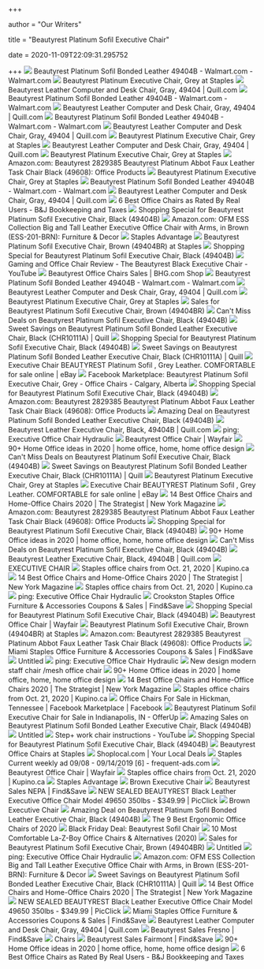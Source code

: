 +++
        
author = "Our Writers"
        
title = "Beautyrest Platinum Sofil Executive Chair"
        
date = 2020-11-09T22:09:31.295752
        
+++
[ ![](https://i5.walmartimages.com/asr/7a7f3be5-eb14-48a8-ba74-3eee9c29d233_1.896c5f07bc029b89eb89a74df8bc9597.jpeg)](https://i5.walmartimages.com/asr/7a7f3be5-eb14-48a8-ba74-3eee9c29d233_1.896c5f07bc029b89eb89a74df8bc9597.jpeg) Beautyrest Platinum Sofil Bonded Leather 49404B - Walmart.com - Walmart.com
[ ![](https://smedia.webcollage.net/rwvfp/wc/cp/1541441736598_1ecdcbbb-96c2-4847-924e-ce87c94aa604/module/truedesigns//_cp/products/1539289281764/tab-6a8ba6c3-f446-49a9-9d04-be3e7201cebe/b1d12376-3ca0-49da-824a-20ee396db38b.jpg.w480.jpg)](https://smedia.webcollage.net/rwvfp/wc/cp/1541441736598_1ecdcbbb-96c2-4847-924e-ce87c94aa604/module/truedesigns//_cp/products/1539289281764/tab-6a8ba6c3-f446-49a9-9d04-be3e7201cebe/b1d12376-3ca0-49da-824a-20ee396db38b.jpg.w480.jpg) Beautyrest Platinum Executive Chair, Grey at Staples
[ ![](https://smedia.webcollage.net/rwvfp/wc/cp/1541441736598_1ecdcbbb-96c2-4847-924e-ce87c94aa604/module/truedesigns//_cp/products/1539289281764/tab-6a8ba6c3-f446-49a9-9d04-be3e7201cebe/2bd16ac9-924f-4ab0-8d95-442c95d69970.jpg.w1920.jpg)](https://smedia.webcollage.net/rwvfp/wc/cp/1541441736598_1ecdcbbb-96c2-4847-924e-ce87c94aa604/module/truedesigns//_cp/products/1539289281764/tab-6a8ba6c3-f446-49a9-9d04-be3e7201cebe/2bd16ac9-924f-4ab0-8d95-442c95d69970.jpg.w1920.jpg) Beautyrest Leather Computer and Desk Chair, Gray, 49404 | Quill.com
[ ![](https://i5.walmartimages.com/asr/fc1f7425-9c40-4dea-97c1-4af37f973983_1.104daa7c6032e7705097472710620e1e.jpeg)](https://i5.walmartimages.com/asr/fc1f7425-9c40-4dea-97c1-4af37f973983_1.104daa7c6032e7705097472710620e1e.jpeg) Beautyrest Platinum Sofil Bonded Leather 49404B - Walmart.com - Walmart.com
[ ![](https://smedia.webcollage.net/rwvfp/wc/cp/1541441736598_1ecdcbbb-96c2-4847-924e-ce87c94aa604/module/truedesigns//_cp/products/1539289281764/tab-6a8ba6c3-f446-49a9-9d04-be3e7201cebe/d6f89abf-f0f9-4600-a22c-5e7fc9df56b0.jpg.w1920.jpg)](https://smedia.webcollage.net/rwvfp/wc/cp/1541441736598_1ecdcbbb-96c2-4847-924e-ce87c94aa604/module/truedesigns//_cp/products/1539289281764/tab-6a8ba6c3-f446-49a9-9d04-be3e7201cebe/d6f89abf-f0f9-4600-a22c-5e7fc9df56b0.jpg.w1920.jpg) Beautyrest Leather Computer and Desk Chair, Gray, 49404 | Quill.com
[ ![](https://i5.walmartimages.com/asr/e313f579-6112-480e-81d4-776d58e4d7b6_1.8a5e03702119bcb13c9f8f262d49c2ce.jpeg)](https://i5.walmartimages.com/asr/e313f579-6112-480e-81d4-776d58e4d7b6_1.8a5e03702119bcb13c9f8f262d49c2ce.jpeg) Beautyrest Platinum Sofil Bonded Leather 49404B - Walmart.com - Walmart.com
[ ![](https://www.quill.com/is/image/Quill/sp52041266_s7?$img400$)](https://www.quill.com/is/image/Quill/sp52041266_s7?$img400$) Beautyrest Leather Computer and Desk Chair, Gray, 49404 | Quill.com
[ ![](https://smedia.webcollage.net/rwvfp/wc/cp/1541441736598_1ecdcbbb-96c2-4847-924e-ce87c94aa604/module/truedesigns//_cp/products/1539289281764/tab-6a8ba6c3-f446-49a9-9d04-be3e7201cebe/ece70401-86b5-4652-b9b7-234334c8e1e1.jpg.w480.jpg)](https://smedia.webcollage.net/rwvfp/wc/cp/1541441736598_1ecdcbbb-96c2-4847-924e-ce87c94aa604/module/truedesigns//_cp/products/1539289281764/tab-6a8ba6c3-f446-49a9-9d04-be3e7201cebe/ece70401-86b5-4652-b9b7-234334c8e1e1.jpg.w480.jpg) Beautyrest Platinum Executive Chair, Grey at Staples
[ ![](https://smedia.webcollage.net/rwvfp/wc/cp/1541441736598_1ecdcbbb-96c2-4847-924e-ce87c94aa604/module/truedesigns//_cp/products/1539289281764/tab-6a8ba6c3-f446-49a9-9d04-be3e7201cebe/e361c060-e16a-4628-bae0-88584b18b01b.jpg.w1920.jpg)](https://smedia.webcollage.net/rwvfp/wc/cp/1541441736598_1ecdcbbb-96c2-4847-924e-ce87c94aa604/module/truedesigns//_cp/products/1539289281764/tab-6a8ba6c3-f446-49a9-9d04-be3e7201cebe/e361c060-e16a-4628-bae0-88584b18b01b.jpg.w1920.jpg) Beautyrest Leather Computer and Desk Chair, Gray, 49404 | Quill.com
[ ![](https://smedia.webcollage.net/rwvfp/wc/cp/1541441736598_1ecdcbbb-96c2-4847-924e-ce87c94aa604/module/truedesigns//_cp/products/1539289281764/tab-6a8ba6c3-f446-49a9-9d04-be3e7201cebe/bef7bf67-714f-4ad7-8705-5e2910fd2cb3.jpg.w480.jpg)](https://smedia.webcollage.net/rwvfp/wc/cp/1541441736598_1ecdcbbb-96c2-4847-924e-ce87c94aa604/module/truedesigns//_cp/products/1539289281764/tab-6a8ba6c3-f446-49a9-9d04-be3e7201cebe/bef7bf67-714f-4ad7-8705-5e2910fd2cb3.jpg.w480.jpg) Beautyrest Platinum Executive Chair, Grey at Staples
[ ![](https://m.media-amazon.com/images/I/81DlaFzkWAL._AC_.jpg)](https://m.media-amazon.com/images/I/81DlaFzkWAL._AC_.jpg) Amazon.com: Beautyrest 2829385 Beautyrest Platinum Abbot Faux Leather Task  Chair Black (49608): Office Products
[ ![](https://smedia.webcollage.net/rwvfp/wc/cp/1541441736598_1ecdcbbb-96c2-4847-924e-ce87c94aa604/module/truedesigns//_cp/products/1539289281764/tab-6a8ba6c3-f446-49a9-9d04-be3e7201cebe/4d5e1b01-a246-461d-8187-ed5e1af65ef3.jpg.w480.jpg)](https://smedia.webcollage.net/rwvfp/wc/cp/1541441736598_1ecdcbbb-96c2-4847-924e-ce87c94aa604/module/truedesigns//_cp/products/1539289281764/tab-6a8ba6c3-f446-49a9-9d04-be3e7201cebe/4d5e1b01-a246-461d-8187-ed5e1af65ef3.jpg.w480.jpg) Beautyrest Platinum Executive Chair, Grey at Staples
[ ![](https://i5.walmartimages.com/asr/92f9732c-3318-4f6a-ad11-31d3f905c875_1.79bb0684face8e9f40a615bc391f2b49.jpeg)](https://i5.walmartimages.com/asr/92f9732c-3318-4f6a-ad11-31d3f905c875_1.79bb0684face8e9f40a615bc391f2b49.jpeg) Beautyrest Platinum Sofil Bonded Leather 49404B - Walmart.com - Walmart.com
[ ![](https://smedia.webcollage.net/rwvfp/wc/cp/1541441736598_1ecdcbbb-96c2-4847-924e-ce87c94aa604/module/truedesigns//_cp/products/1539289281764/tab-6a8ba6c3-f446-49a9-9d04-be3e7201cebe/ece70401-86b5-4652-b9b7-234334c8e1e1.jpg.w1920.jpg)](https://smedia.webcollage.net/rwvfp/wc/cp/1541441736598_1ecdcbbb-96c2-4847-924e-ce87c94aa604/module/truedesigns//_cp/products/1539289281764/tab-6a8ba6c3-f446-49a9-9d04-be3e7201cebe/ece70401-86b5-4652-b9b7-234334c8e1e1.jpg.w1920.jpg) Beautyrest Leather Computer and Desk Chair, Gray, 49404 | Quill.com
[ ![](https://houstonbookkeeper.net/wp-content/uploads/2018/06/Houston-6-Best-Office-Chairs-as-Rated-By-Real-Users.jpeg)](https://houstonbookkeeper.net/wp-content/uploads/2018/06/Houston-6-Best-Office-Chairs-as-Rated-By-Real-Users.jpeg) 6 Best Office Chairs as Rated By Real Users - B&J Bookkeeping and Taxes
[ ![](https://images.prod.meredith.com/product/dea0a5c3a885403fc7a962d2cd51657f/1586599312484/m/beautyrest-revo-big-and-tall-hybrid-faux-leather-executive-chair-black-60005-quill)](https://images.prod.meredith.com/product/dea0a5c3a885403fc7a962d2cd51657f/1586599312484/m/beautyrest-revo-big-and-tall-hybrid-faux-leather-executive-chair-black-60005-quill) Shopping Special for Beautyrest Platinum Sofil Executive Chair, Black  (49404B)
[ ![](https://m.media-amazon.com/images/I/61igAlMgLiL._AC_.__US500__.jpg)](https://m.media-amazon.com/images/I/61igAlMgLiL._AC_.__US500__.jpg) Amazon.com: OFM ESS Collection Big and Tall Leather Executive Office Chair  with Arms, in Brown (ESS-201-BRN): Furniture & Decor
[ ![](https://cdn.flippenterprise.net/page_items/183408478/1580419583/plus_large.jpg)](https://cdn.flippenterprise.net/page_items/183408478/1580419583/plus_large.jpg) Staples Advantage
[ ![](https://smedia.webcollage.net/rwvfp/wc/cp/1541441378270_eb23895c-eb4d-4a0e-a66b-2a064e0c2b46/module/truedesigns//_cp/products/1541440690172/tab-229a0396-eb9c-42ae-89a4-7499b3d32c73/63a16c56-bb66-48a8-8f02-b4ee069fbff2.jpg.w480.jpg)](https://smedia.webcollage.net/rwvfp/wc/cp/1541441378270_eb23895c-eb4d-4a0e-a66b-2a064e0c2b46/module/truedesigns//_cp/products/1541440690172/tab-229a0396-eb9c-42ae-89a4-7499b3d32c73/63a16c56-bb66-48a8-8f02-b4ee069fbff2.jpg.w480.jpg) Beautyrest Platinum Sofil Executive Chair, Brown (49404BR) at Staples
[ ![](https://images.prod.meredith.com/product/070c15f15541754f60a6c6861215dee9/1602928982848/m/beautyrest-colton-bonded-leather-executive-chair-light-gray-60034-grey-quill)](https://images.prod.meredith.com/product/070c15f15541754f60a6c6861215dee9/1602928982848/m/beautyrest-colton-bonded-leather-executive-chair-light-gray-60034-grey-quill) Shopping Special for Beautyrest Platinum Sofil Executive Chair, Black  (49404B)
[ ![](https://i.ytimg.com/vi/nH6_F2OaXxY/sddefault.jpg)](https://i.ytimg.com/vi/nH6_F2OaXxY/sddefault.jpg) Gaming and Office Chair Review - The Beautyrest Black Executive Chair -  YouTube
[ ![](https://images.prod.meredith.com/product/5dc5db5f2b90a8828fe3dc5e1407f612/1598004156123/m/platinum-executive-chair-beautyrest)](https://images.prod.meredith.com/product/5dc5db5f2b90a8828fe3dc5e1407f612/1598004156123/m/platinum-executive-chair-beautyrest) Beautyrest Office Chairs Sales | BHG.com Shop
[ ![](https://i5.walmartimages.com/asr/bacff3dc-9baa-4314-b1e0-a25058ca1c65_1.38f4f77092354216b07e9135f34c2626.jpeg)](https://i5.walmartimages.com/asr/bacff3dc-9baa-4314-b1e0-a25058ca1c65_1.38f4f77092354216b07e9135f34c2626.jpeg) Beautyrest Platinum Sofil Bonded Leather 49404B - Walmart.com - Walmart.com
[ ![](https://smedia.webcollage.net/rwvfp/wc/cp/1541441736598_1ecdcbbb-96c2-4847-924e-ce87c94aa604/module/truedesigns//_cp/products/1539289281764/tab-6a8ba6c3-f446-49a9-9d04-be3e7201cebe/2302fed4-51fc-4181-8051-e2791ddec670.jpg.w1920.jpg)](https://smedia.webcollage.net/rwvfp/wc/cp/1541441736598_1ecdcbbb-96c2-4847-924e-ce87c94aa604/module/truedesigns//_cp/products/1539289281764/tab-6a8ba6c3-f446-49a9-9d04-be3e7201cebe/2302fed4-51fc-4181-8051-e2791ddec670.jpg.w1920.jpg) Beautyrest Leather Computer and Desk Chair, Gray, 49404 | Quill.com
[ ![](https://smedia.webcollage.net/rwvfp/wc/cp/1541441736598_1ecdcbbb-96c2-4847-924e-ce87c94aa604/module/truedesigns//_cp/products/1539289281764/tab-6a8ba6c3-f446-49a9-9d04-be3e7201cebe/3fb1308f-31e2-4bb8-a27b-75201eb0dd97.jpg.w480.jpg)](https://smedia.webcollage.net/rwvfp/wc/cp/1541441736598_1ecdcbbb-96c2-4847-924e-ce87c94aa604/module/truedesigns//_cp/products/1539289281764/tab-6a8ba6c3-f446-49a9-9d04-be3e7201cebe/3fb1308f-31e2-4bb8-a27b-75201eb0dd97.jpg.w480.jpg) Beautyrest Platinum Executive Chair, Grey at Staples
[ ![](https://images.prod.meredith.com/product/3322896693044e18697bea574edd632f/1594970714605/m/beautyrest-royo-leather-executive-big-and-tall-chair-brown-51449)](https://images.prod.meredith.com/product/3322896693044e18697bea574edd632f/1594970714605/m/beautyrest-royo-leather-executive-big-and-tall-chair-brown-51449) Sales for Beautyrest Platinum Sofil Executive Chair, Brown (49404BR)
[ ![](https://images.prod.meredith.com/product/14b535558d2d087781c01ea71e21bd1e/1580983841480/m/boss-faux-leather-executive-chair-black-b9331)](https://images.prod.meredith.com/product/14b535558d2d087781c01ea71e21bd1e/1580983841480/m/boss-faux-leather-executive-chair-black-b9331) Can't Miss Deals on Beautyrest Platinum Sofil Executive Chair, Black  (49404B)
[ ![](https://images.prod.meredith.com/product/a8eaa9b01ee1d4537ff79d2ba359651c/1580205669852/m/sealy-posturepedic-droman-bonded-leather-executive-chair-black-9773g-quill)](https://images.prod.meredith.com/product/a8eaa9b01ee1d4537ff79d2ba359651c/1580205669852/m/sealy-posturepedic-droman-bonded-leather-executive-chair-black-9773g-quill) Sweet Savings on Beautyrest Platinum Sofil Bonded Leather Executive Chair,  Black (CHR10111A) | Quill
[ ![](https://images.prod.meredith.com/product/d6c9c976bb64d0054fe05dff8470c644/1597399386830/m/beautyrest-platinum-ergonomic-executive-office-chair-with-memory-foam-black-black-traditional-yes-ergonomic-chairs-bonded-leather)](https://images.prod.meredith.com/product/d6c9c976bb64d0054fe05dff8470c644/1597399386830/m/beautyrest-platinum-ergonomic-executive-office-chair-with-memory-foam-black-black-traditional-yes-ergonomic-chairs-bonded-leather) Shopping Special for Beautyrest Platinum Sofil Executive Chair, Black  (49404B)
[ ![](https://images.prod.meredith.com/product/19413f0d7e76aed8d2838b463414628f/1581415325505/m/serta-back-in-motion-leather-executive-chair-black-chr200006-quill)](https://images.prod.meredith.com/product/19413f0d7e76aed8d2838b463414628f/1581415325505/m/serta-back-in-motion-leather-executive-chair-black-chr200006-quill) Sweet Savings on Beautyrest Platinum Sofil Bonded Leather Executive Chair,  Black (CHR10111A) | Quill
[ ![](https://i.ebayimg.com/images/g/7pAAAOSwczxflauE/s-l640.jpg)](https://i.ebayimg.com/images/g/7pAAAOSwczxflauE/s-l640.jpg) Executive Chair BEAUTYREST Platinum Sofil , Grey Leather. COMFORTABLE for  sale online | eBay
[ ![](https://lookaside.fbsbx.com/lookaside/crawler/media/?media_id=10216994207062976)](https://lookaside.fbsbx.com/lookaside/crawler/media/?media_id=10216994207062976) Facebook Marketplace: Beautyrest Platinum Sofil Executive Chair, Grey - Office  Chairs - Calgary, Alberta
[ ![](https://images.prod.meredith.com/product/aadc301551cff937cc528184503f058b/1604658098769/m/eaton-executive-chair-fairfield-chair-body-fabric-3160-platinum-frame-color-walnut)](https://images.prod.meredith.com/product/aadc301551cff937cc528184503f058b/1604658098769/m/eaton-executive-chair-fairfield-chair-body-fabric-3160-platinum-frame-color-walnut) Shopping Special for Beautyrest Platinum Sofil Executive Chair, Black  (49404B)
[ ![](https://images-na.ssl-images-amazon.com/images/I/31vplTXwVfL._AC_SY400_.jpg)](https://images-na.ssl-images-amazon.com/images/I/31vplTXwVfL._AC_SY400_.jpg) Amazon.com: Beautyrest 2829385 Beautyrest Platinum Abbot Faux Leather Task  Chair Black (49608): Office Products
[ ![](https://images.prod.meredith.com/product/f22dc015ce1ac317427ba37150fccf5b/1580356814542/m/executive-bonded-leather-chair)](https://images.prod.meredith.com/product/f22dc015ce1ac317427ba37150fccf5b/1580356814542/m/executive-bonded-leather-chair) Amazing Deal on Beautyrest Platinum Sofil Bonded Leather Executive Chair,  Black (49404B)
[ ![](https://www.quill.com/is/image/Quill/sp40285774_s7?$img320$)](https://www.quill.com/is/image/Quill/sp40285774_s7?$img320$) Beautyrest Leather Executive Chair, Black, 49404B | Quill.com
[ ![](https://i.ebayimg.com/00/s/MTAyNFg3Njg=/z/nV0AAOSwx2Bcvf5h/$_58.JPG)](https://i.ebayimg.com/00/s/MTAyNFg3Njg=/z/nV0AAOSwx2Bcvf5h/$_58.JPG) ping: Executive Office Chair Hydraulic
[ ![](https://secure.img1-fg.wfcdn.com/im/46138212/resize-h310-w310%5Ecompr-r85/1217/121765540/home-office-chair-computer-task-chair-adjustable-desk-chair-with-swivel-casters-for-office-leisure-grey.jpg)](https://secure.img1-fg.wfcdn.com/im/46138212/resize-h310-w310%5Ecompr-r85/1217/121765540/home-office-chair-computer-task-chair-adjustable-desk-chair-with-swivel-casters-for-office-leisure-grey.jpg) Beautyrest Office Chair | Wayfair
[ ![](https://i.pinimg.com/474x/db/7e/0f/db7e0f0132fc81610d62df46aef4fc5e.jpg)](https://i.pinimg.com/474x/db/7e/0f/db7e0f0132fc81610d62df46aef4fc5e.jpg) 90+ Home Office ideas in 2020 | home office, home, home office design
[ ![](https://images.prod.meredith.com/product/ff1ae0e012a285d7e47f74a6f7a3c480/1594965353350/m/moda-h1904-b-durable-ergonomic-executive-chair-black)](https://images.prod.meredith.com/product/ff1ae0e012a285d7e47f74a6f7a3c480/1594965353350/m/moda-h1904-b-durable-ergonomic-executive-chair-black) Can't Miss Deals on Beautyrest Platinum Sofil Executive Chair, Black  (49404B)
[ ![](https://images.prod.meredith.com/product/28f6e20df22a1a2f8b5e7aea5f7ffa64/1581415330784/m/serta-bonded-leather-executive-chair-black-chr200097-quill)](https://images.prod.meredith.com/product/28f6e20df22a1a2f8b5e7aea5f7ffa64/1581415330784/m/serta-bonded-leather-executive-chair-black-chr200097-quill) Sweet Savings on Beautyrest Platinum Sofil Bonded Leather Executive Chair,  Black (CHR10111A) | Quill
[ ![](https://smedia.webcollage.net/rwvfp/wc/cp/1541441736598_1ecdcbbb-96c2-4847-924e-ce87c94aa604/module/truedesigns//_cp/products/1539289281764/tab-6a8ba6c3-f446-49a9-9d04-be3e7201cebe/8e57f7e0-d2fe-46c5-b5b7-6bc98ef5aee9.jpg.w480.jpg)](https://smedia.webcollage.net/rwvfp/wc/cp/1541441736598_1ecdcbbb-96c2-4847-924e-ce87c94aa604/module/truedesigns//_cp/products/1539289281764/tab-6a8ba6c3-f446-49a9-9d04-be3e7201cebe/8e57f7e0-d2fe-46c5-b5b7-6bc98ef5aee9.jpg.w480.jpg) Beautyrest Platinum Executive Chair, Grey at Staples
[ ![](https://i.ebayimg.com/images/g/qYYAAOSwDTdfWYu-/s-l640.jpg)](https://i.ebayimg.com/images/g/qYYAAOSwDTdfWYu-/s-l640.jpg) Executive Chair BEAUTYREST Platinum Sofil , Grey Leather. COMFORTABLE for  sale online | eBay
[ ![](https://pyxis.nymag.com/v1/imgs/154/4b0/5c27022840e2dbf6dfd9249b0e5470c626-essentials-high-back-executive-chair.2x.rsquare.w600.jpg)](https://pyxis.nymag.com/v1/imgs/154/4b0/5c27022840e2dbf6dfd9249b0e5470c626-essentials-high-back-executive-chair.2x.rsquare.w600.jpg) 14 Best Office Chairs and Home-Office Chairs 2020 | The Strategist | New  York Magazine
[ ![](https://m.media-amazon.com/images/I/61HtUJBQ6hL._AC_UL400_.jpg)](https://m.media-amazon.com/images/I/61HtUJBQ6hL._AC_UL400_.jpg) Amazon.com: Beautyrest 2829385 Beautyrest Platinum Abbot Faux Leather Task  Chair Black (49608): Office Products
[ ![](https://images.prod.meredith.com/product/b9e7aabebfb3ea1fe483df76b4dc5070/1603188164772/m/pridemore-executive-chair-penn-executive-chairs-color-black)](https://images.prod.meredith.com/product/b9e7aabebfb3ea1fe483df76b4dc5070/1603188164772/m/pridemore-executive-chair-penn-executive-chairs-color-black) Shopping Special for Beautyrest Platinum Sofil Executive Chair, Black  (49404B)
[ ![](https://i.pinimg.com/474x/7e/e3/7d/7ee37dd73f5c432d6ca43e4ac406066b.jpg)](https://i.pinimg.com/474x/7e/e3/7d/7ee37dd73f5c432d6ca43e4ac406066b.jpg) 90+ Home Office ideas in 2020 | home office, home, home office design
[ ![](https://images.prod.meredith.com/product/8a3a64fe774768a26393a8fd414f65d1/1594964020602/m/moda-m1903-b-durable-ergonomic-executive-chair-black)](https://images.prod.meredith.com/product/8a3a64fe774768a26393a8fd414f65d1/1594964020602/m/moda-m1903-b-durable-ergonomic-executive-chair-black) Can't Miss Deals on Beautyrest Platinum Sofil Executive Chair, Black  (49404B)
[ ![](https://www.quill.com/is/image/Quill/s1094724_s7?$img320$)](https://www.quill.com/is/image/Quill/s1094724_s7?$img320$) Beautyrest Leather Executive Chair, Black, 49404B | Quill.com
[ ![](x-raw-image:///2144744251e5cc1100af55ae9204409467e0abac09fb5466f0ab0698eaed2b26)](x-raw-image:///2144744251e5cc1100af55ae9204409467e0abac09fb5466f0ab0698eaed2b26) EXECUTIVE CHAIR
[ ![](https://img.kupino.ca/flyers/16004/thumbs/5f8fd1d048e768.93260774-4_1280.jpg)](https://img.kupino.ca/flyers/16004/thumbs/5f8fd1d048e768.93260774-4_1280.jpg) Staples office chairs from Oct. 21, 2020 | Kupino.ca
[ ![](https://pyxis.nymag.com/v1/imgs/fdc/3a6/86a7075e3525ef1c07994401e3cd530a78-amazon-basics-exec-chair.rsquare.w600.jpg)](https://pyxis.nymag.com/v1/imgs/fdc/3a6/86a7075e3525ef1c07994401e3cd530a78-amazon-basics-exec-chair.rsquare.w600.jpg) 14 Best Office Chairs and Home-Office Chairs 2020 | The Strategist | New  York Magazine
[ ![](https://img.kupino.ca/flyers/16004/thumbs/5f8fd1d048e768.93260774-1_1280.jpg)](https://img.kupino.ca/flyers/16004/thumbs/5f8fd1d048e768.93260774-1_1280.jpg) Staples office chairs from Oct. 21, 2020 | Kupino.ca
[ ![](https://n3.sdlcdn.com/imgs/h/j/r/NICE-GOODS-EXECUTIVE-OFFICE-CHAIR-SDL904772215-1-920b4.jpg)](https://n3.sdlcdn.com/imgs/h/j/r/NICE-GOODS-EXECUTIVE-OFFICE-CHAIR-SDL904772215-1-920b4.jpg) ping: Executive Office Chair Hydraulic
[ ![](http://imagecdn-2.findnsave.com/142/27914558-214x214)](http://imagecdn-2.findnsave.com/142/27914558-214x214) Crookston Staples Office Furniture & Accessories Coupons & Sales | Find&Save
[ ![](https://images.prod.meredith.com/product/a2a833e95fff01df731401cf70a82e43/1599084054550/m/hekman-7-9251b-leather-executive-chair-black)](https://images.prod.meredith.com/product/a2a833e95fff01df731401cf70a82e43/1599084054550/m/hekman-7-9251b-leather-executive-chair-black) Shopping Special for Beautyrest Platinum Sofil Executive Chair, Black  (49404B)
[ ![](https://secure.img1-fg.wfcdn.com/im/69858324/resize-h310-w310%5Ecompr-r85/9175/91757749/hillard-office-chair.jpg)](https://secure.img1-fg.wfcdn.com/im/69858324/resize-h310-w310%5Ecompr-r85/9175/91757749/hillard-office-chair.jpg) Beautyrest Office Chair | Wayfair
[ ![](https://smedia.webcollage.net/rwvfp/wc/cp/1541441378270_eb23895c-eb4d-4a0e-a66b-2a064e0c2b46/module/truedesigns//_cp/products/1541440690172/tab-229a0396-eb9c-42ae-89a4-7499b3d32c73/00bce6cc-c83b-49a2-8144-c5d320603bd0.jpg.w480.jpg)](https://smedia.webcollage.net/rwvfp/wc/cp/1541441378270_eb23895c-eb4d-4a0e-a66b-2a064e0c2b46/module/truedesigns//_cp/products/1541440690172/tab-229a0396-eb9c-42ae-89a4-7499b3d32c73/00bce6cc-c83b-49a2-8144-c5d320603bd0.jpg.w480.jpg) Beautyrest Platinum Sofil Executive Chair, Brown (49404BR) at Staples
[ ![](https://images-na.ssl-images-amazon.com/images/I/318EB5rp7tL._AC_UL600_SR600,600_.jpg)](https://images-na.ssl-images-amazon.com/images/I/318EB5rp7tL._AC_UL600_SR600,600_.jpg) Amazon.com: Beautyrest 2829385 Beautyrest Platinum Abbot Faux Leather Task  Chair Black (49608): Office Products
[ ![](http://imagecdn-1.findnsave.com/238/27914305-214x214)](http://imagecdn-1.findnsave.com/238/27914305-214x214) Miami Staples Office Furniture & Accessories Coupons & Sales | Find&Save
[ ![](x-raw-image:///37071c7d26751040a518c4d90c5b1324f11e81bb8d3d15af527ba8c30d603799)](x-raw-image:///37071c7d26751040a518c4d90c5b1324f11e81bb8d3d15af527ba8c30d603799) Untitled
[ ![](https://rukminim1.flixcart.com/image/612/612/j7p2tu80/office-study-chair/s/g/u/leatherette-kbc-stl-02-dzyn-furnitures-original-imaexwyhdzdygydh.jpeg?q=70)](https://rukminim1.flixcart.com/image/612/612/j7p2tu80/office-study-chair/s/g/u/leatherette-kbc-stl-02-dzyn-furnitures-original-imaexwyhdzdygydh.jpeg?q=70) ping: Executive Office Chair Hydraulic
[ ![](http://www.rongfuoffice.com/wp-content/uploads/2020/04/OFFICE1_%E5%89%AF%E6%9C%AC281.jpg)](http://www.rongfuoffice.com/wp-content/uploads/2020/04/OFFICE1_%E5%89%AF%E6%9C%AC281.jpg) New design modern staff chair /mesh office chair
[ ![](https://i.pinimg.com/474x/69/ff/b2/69ffb2f72a42549459da2688e7cafe00.jpg)](https://i.pinimg.com/474x/69/ff/b2/69ffb2f72a42549459da2688e7cafe00.jpg) 90+ Home Office ideas in 2020 | home office, home, home office design
[ ![](https://pyxis.nymag.com/v1/imgs/61a/801/c0310140bb4b4ded27a02d48d2ecc677ef.2x.rdeep-vertical.w245.jpg)](https://pyxis.nymag.com/v1/imgs/61a/801/c0310140bb4b4ded27a02d48d2ecc677ef.2x.rdeep-vertical.w245.jpg) 14 Best Office Chairs and Home-Office Chairs 2020 | The Strategist | New  York Magazine
[ ![](https://img.kupino.ca/flyers/16004/thumbs/5f8fd1d048e768.93260774-2_1280.jpg)](https://img.kupino.ca/flyers/16004/thumbs/5f8fd1d048e768.93260774-2_1280.jpg) Staples office chairs from Oct. 21, 2020 | Kupino.ca
[ ![](https://lookaside.fbsbx.com/lookaside/crawler/media/?media_id=4408082342600580)](https://lookaside.fbsbx.com/lookaside/crawler/media/?media_id=4408082342600580) Office Chairs For Sale in Hickman, Tennessee | Facebook Marketplace |  Facebook
[ ![](https://photos.offerup.com/Pt5lVu1DGnN5Li9SHiLc6yHLoq4=/600x800/082c/082cd6f5b900452b96b4ed8d687fd2bb.jpg)](https://photos.offerup.com/Pt5lVu1DGnN5Li9SHiLc6yHLoq4=/600x800/082c/082cd6f5b900452b96b4ed8d687fd2bb.jpg) Beautyrest Platinum Sofil Executive Chair for Sale in Indianapolis, IN -  OfferUp
[ ![](https://images.prod.meredith.com/product/9176a773e9783b458c09d5c390d29ad9/1595292821021/m/moda-2181-b-high-back-bonded-leather-office-executive-swivel-chair-black)](https://images.prod.meredith.com/product/9176a773e9783b458c09d5c390d29ad9/1595292821021/m/moda-2181-b-high-back-bonded-leather-office-executive-swivel-chair-black) Amazing Sales on Beautyrest Platinum Sofil Bonded Leather Executive Chair,  Black (49404B)
[ ![](x-raw-image:///aca54d60b90c2bacbeae8ff3698ec6e13e721a3bb38e8335d7f317eb7e35b81d)](x-raw-image:///aca54d60b90c2bacbeae8ff3698ec6e13e721a3bb38e8335d7f317eb7e35b81d) Untitled
[ ![](https://i.ytimg.com/vi/2ZNJpDdJt4I/maxresdefault.jpg)](https://i.ytimg.com/vi/2ZNJpDdJt4I/maxresdefault.jpg) Step+ work chair instructions - YouTube
[ ![](https://images.prod.meredith.com/product/e97cb3859c7e0343e007c9e81d44bfd7/1580984093964/m/boss-double-layer-executive-chair-black-b8661)](https://images.prod.meredith.com/product/e97cb3859c7e0343e007c9e81d44bfd7/1580984093964/m/boss-double-layer-executive-chair-black-b8661) Shopping Special for Beautyrest Platinum Sofil Executive Chair, Black  (49404B)
[ ![](https://www.staples-3p.com/s7/is/image/Staples/sp96920113_sc7?$std$)](https://www.staples-3p.com/s7/is/image/Staples/sp96920113_sc7?$std$) Beautyrest Office Chairs at Staples
[ ![](https://akimages.shoplocal.com/dyn_li/232.0.90.0/Retailers/Staples/190804_OLB04_S1113565.jpg)](https://akimages.shoplocal.com/dyn_li/232.0.90.0/Retailers/Staples/190804_OLB04_S1113565.jpg) Shoplocal.com | Your Local Deals
[ ![](https://static.frequent-ads.com/image/item/staples/32391/img006.jpg)](https://static.frequent-ads.com/image/item/staples/32391/img006.jpg) Staples Current weekly ad 09/08 - 09/14/2019 [6] - frequent-ads.com
[ ![](https://secure.img1-fg.wfcdn.com/im/77275954/resize-h310-w310%5Ecompr-r85/1380/13800766/leap-high-back-leather-desk-chair.jpg)](https://secure.img1-fg.wfcdn.com/im/77275954/resize-h310-w310%5Ecompr-r85/1380/13800766/leap-high-back-leather-desk-chair.jpg) Beautyrest Office Chair | Wayfair
[ ![](https://img.kupino.ca/flyers/16004/thumbs/5f8fd1d048e768.93260774-3_1280.jpg)](https://img.kupino.ca/flyers/16004/thumbs/5f8fd1d048e768.93260774-3_1280.jpg) Staples office chairs from Oct. 21, 2020 | Kupino.ca
[ ![](https://f.wishabi.net/page_items/183408483/1580419584/extra_large.jpg)](https://f.wishabi.net/page_items/183408483/1580419584/extra_large.jpg) Staples Advantage
[ ![](https://c1.neweggimages.com/NeweggImage/productimage/ACPK_1_201701191368978921.jpg)](https://c1.neweggimages.com/NeweggImage/productimage/ACPK_1_201701191368978921.jpg) Brown Executive Chair
[ ![](http://imagecdn-2.findnsave.com/94/18734414-214x214)](http://imagecdn-2.findnsave.com/94/18734414-214x214) Beautyrest Sales NEPA | Find&Save
[ ![](https://www.picclickimg.com/d/l400/pict/124025796529_/New-Sealed-Beautyrest-Black-Leather-Executive-Office-Chair.jpg)](https://www.picclickimg.com/d/l400/pict/124025796529_/New-Sealed-Beautyrest-Black-Leather-Executive-Office-Chair.jpg) NEW SEALED BEAUTYREST Black Leather Executive Office Chair Model 49650  350lbs - $349.99 | PicClick
[ ![](https://c1.neweggimages.com/NeweggImage/productimage/ACPK_1_20170119217360418.jpg)](https://c1.neweggimages.com/NeweggImage/productimage/ACPK_1_20170119217360418.jpg) Brown Executive Chair
[ ![](https://images.prod.meredith.com/product/6fcda446773c841a45c70f92ea47599b/1580356807462/m/executive-bonded-leather-chair)](https://images.prod.meredith.com/product/6fcda446773c841a45c70f92ea47599b/1580356807462/m/executive-bonded-leather-chair) Amazing Deal on Beautyrest Platinum Sofil Bonded Leather Executive Chair,  Black (49404B)
[ ![](https://www.thespruce.com/thmb/-TZyNjYe9X5gmb6qiT_EEjPYhE8=/683x683/smart/filters:no_upscale()/ScreenShot2019-06-11at11.37.40AM-e3c3909c6da94f0d90e0ec7ed8c58ed1.png)](https://www.thespruce.com/thmb/-TZyNjYe9X5gmb6qiT_EEjPYhE8=/683x683/smart/filters:no_upscale()/ScreenShot2019-06-11at11.37.40AM-e3c3909c6da94f0d90e0ec7ed8c58ed1.png) The 9 Best Ergonomic Office Chairs of 2020
[ ![](https://s3.dealigg.net/bf2018cached/cached811223.jpg)](https://s3.dealigg.net/bf2018cached/cached811223.jpg) Black Friday Deal: Beautyrest Sofil Chair
[ ![](https://officechairpicks.com/wp-content/uploads/2019/01/Best-La-Z-Boy-Office-Chairs.jpg)](https://officechairpicks.com/wp-content/uploads/2019/01/Best-La-Z-Boy-Office-Chairs.jpg) 10 Most Comfortable La-Z-Boy Office Chairs & Alternatives (2020)
[ ![](https://images.prod.meredith.com/product/13a8901f2db033e5684cec7f9333fd7f/1576927063399/m/dark-brown-bonded-executive-chair-brown)](https://images.prod.meredith.com/product/13a8901f2db033e5684cec7f9333fd7f/1576927063399/m/dark-brown-bonded-executive-chair-brown) Sales for Beautyrest Platinum Sofil Executive Chair, Brown (49404BR)
[ ![](x-raw-image:///041497825a9e04b41dcb83d4aab97ef21245f385c5efb314686c519150511e82)](x-raw-image:///041497825a9e04b41dcb83d4aab97ef21245f385c5efb314686c519150511e82) Untitled
[ ![](https://5.imimg.com/data5/NW/DJ/MY-3753485/md-chair-250x250.jpg)](https://5.imimg.com/data5/NW/DJ/MY-3753485/md-chair-250x250.jpg) ping: Executive Office Chair Hydraulic
[ ![](https://m.media-amazon.com/images/I/71APmStHHQL._AC_SS350_.jpg)](https://m.media-amazon.com/images/I/71APmStHHQL._AC_SS350_.jpg) Amazon.com: OFM ESS Collection Big and Tall Leather Executive Office Chair  with Arms, in Brown (ESS-201-BRN): Furniture & Decor
[ ![](https://cdn-image.realsimple.com/sites/default/files/styles/rs_horizontal_image_4/public/wine-online-box_copy.jpg)](https://cdn-image.realsimple.com/sites/default/files/styles/rs_horizontal_image_4/public/wine-online-box_copy.jpg) Sweet Savings on Beautyrest Platinum Sofil Bonded Leather Executive Chair,  Black (CHR10111A) | Quill
[ ![](https://pyxis.nymag.com/v1/imgs/cbd/135/adb10eebc69b390584f45a2089d308e8c7.2x.rdeep-vertical.w245.jpg)](https://pyxis.nymag.com/v1/imgs/cbd/135/adb10eebc69b390584f45a2089d308e8c7.2x.rdeep-vertical.w245.jpg) 14 Best Office Chairs and Home-Office Chairs 2020 | The Strategist | New  York Magazine
[ ![](https://www.picclickimg.com/d/l400/pict/383709834596_/High-Back-Office-Gaming-Chair-Black-Soft-Leather.jpg)](https://www.picclickimg.com/d/l400/pict/383709834596_/High-Back-Office-Gaming-Chair-Black-Soft-Leather.jpg) NEW SEALED BEAUTYREST Black Leather Executive Office Chair Model 49650  350lbs - $349.99 | PicClick
[ ![](http://imagecdn-3.findnsave.com/216/27914283-214x214)](http://imagecdn-3.findnsave.com/216/27914283-214x214) Miami Staples Office Furniture & Accessories Coupons & Sales | Find&Save
[ ![](https://smedia.webcollage.net/rwvfp/wc/cp/1541441736598_1ecdcbbb-96c2-4847-924e-ce87c94aa604/module/truedesigns//_cp/products/1539289281764/tab-6a8ba6c3-f446-49a9-9d04-be3e7201cebe/c5819b87-1a10-4ebf-b6be-8f6754ea02cf.jpg.w1920.jpg)](https://smedia.webcollage.net/rwvfp/wc/cp/1541441736598_1ecdcbbb-96c2-4847-924e-ce87c94aa604/module/truedesigns//_cp/products/1539289281764/tab-6a8ba6c3-f446-49a9-9d04-be3e7201cebe/c5819b87-1a10-4ebf-b6be-8f6754ea02cf.jpg.w1920.jpg) Beautyrest Leather Computer and Desk Chair, Gray, 49404 | Quill.com
[ ![](http://imagecdn-1.findnsave.com/122/23547501-214x214)](http://imagecdn-1.findnsave.com/122/23547501-214x214) Beautyrest Sales Fresno | Find&Save
[ ![](http://officegoodsandmore.com/image/cache/catalog/chairs/m007065776_sc7-228x228.jpeg)](http://officegoodsandmore.com/image/cache/catalog/chairs/m007065776_sc7-228x228.jpeg) Chairs
[ ![](http://imagecdn-0.findnsave.com/71/26612368-214x214)](http://imagecdn-0.findnsave.com/71/26612368-214x214) Beautyrest Sales Fairmont | Find&Save
[ ![](https://i.pinimg.com/236x/42/c2/6c/42c26ca9b340801c44ab8a9527cff58c.jpg)](https://i.pinimg.com/236x/42/c2/6c/42c26ca9b340801c44ab8a9527cff58c.jpg) 90+ Home Office ideas in 2020 | home office, home, home office design
[ ![](https://houstonbookkeeper.net/wp-content/uploads/2016/05/houston-bookkeeping-services-debt.jpg)](https://houstonbookkeeper.net/wp-content/uploads/2016/05/houston-bookkeeping-services-debt.jpg) 6 Best Office Chairs as Rated By Real Users - B&J Bookkeeping and Taxes
